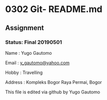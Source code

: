 # 0302 Git- README.md
## Assignment
### Status: Final 20190501

Name 	: Yugo Gautomo

Email	: y_gautomo@yahoo.com

Hobby	: Travelling

Address : Kompleks Bogor Raya Permai, Bogor

This file is edited via github by Yugo Gautomo
